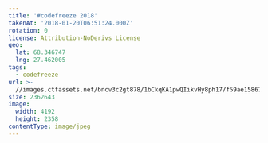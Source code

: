 ```yaml
---
title: '#codefreeze 2018'
takenAt: '2018-01-20T06:51:24.000Z'
rotation: 0
license: Attribution-NoDerivs License
geo:
  lat: 68.346747
  lng: 27.462005
tags:
  - codefreeze
url: >-
  //images.ctfassets.net/bncv3c2gt878/1bCkqKA1pwQIikvHy8ph17/f59ae1586767660a4ead49e91f69c24d/codefreeze-2018_25929138398_o
size: 2362643
image:
  width: 4192
  height: 2358
contentType: image/jpeg
---
```


